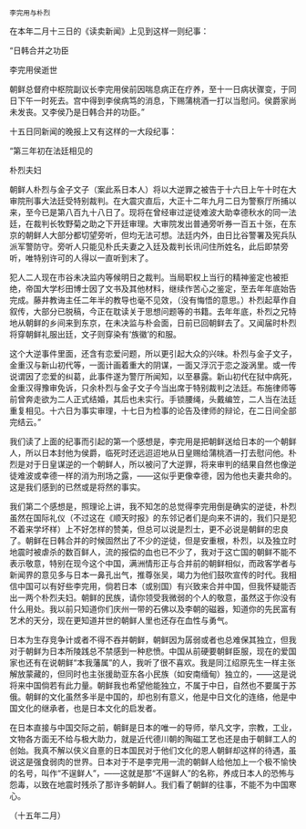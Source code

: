     李完用与朴烈 

   在本年二月十三日的《读卖新闻》上见到这样一则纪事：

   “日韩合并之功臣

   李完用侯逝世

   朝鲜总督府中枢院副议长李完用侯前因喘息病正在疗养，至十一日病状骤变，于同日下午一时死去。宫中得到李侯病笃的消息，下赐蒲桃酒一打以当慰问。侯爵家尚未发丧。又李侯乃是日韩合并的功臣。”

   十五日同新闻的晚报上又有这样的一大段纪事：

   “第三年初在法廷相见的

   朴烈夫妇

   朝鲜人朴烈与金子文子（案此系日本人）将以大逆罪之被告于十六日上午十时在大审院刑事大法廷受特别裁判。在大震灾直后，大正十二年九月二日为警察厅所捕以来，至今已是第八百九十八日了。现将在曾经审过逆徒难波大助幸德秋水的同一法廷，在裁判长牧野菊之助之下开廷审理。大审院发出普通旁听券一百五十张，在东京的朝鲜人大部分都切望旁听，但均无法可想。法廷内外，由日比谷警署及宪兵队派军警防守。旁听人只能见朴氏夫妻之入廷及裁判长讯问住所姓名，此后即禁旁听，唯特别许可的人得以一直听到末了。

   犯人二人现在市谷未决监内等候明日之裁判。当局职权上当行的精神鉴定也被拒绝，帝国大学杉田博士因了文书及其他材料，继续作苦心之鉴定，至去年年底始告完成。藤井教诲主任二年半的教导也毫不见效，（没有悔悟的意思。）朴烈起草作自叙传，大部分已脱稿，今正在耽读关于思想问题等的书籍。去年年底，朴烈之兄特地从朝鲜的乡间来到东京，在未决监与朴会面，日前已回朝鲜去了。又闻届时朴烈将穿朝鲜礼服出廷，文子则穿染有‘族徽’的和服。

   这个大逆事件里面，还含有恋爱问题，所以更引起大众的兴味。朴烈与金子文子，金重汉与新山初代等，一面计画着重大的阴谋，一面又浮沉于恋之漩涡里。或一传说谓因了恋爱的纠葛，此事件遂为警厅所闻知，以至暴露。新山初代在狱中病死，金重汉得豫审免诉，只余朴烈与金子文子今当出席于特别裁判之法廷。布施律师等前曾奔走欲为二人正式结婚，其后也未实行。手锁腰绳，头戴编笠，二人当在法廷重复相见。十六日为事实审理，十七日为检事的论告及律师的辩论，在二日间全部完结云。”

   我们读了上面的纪事而引起的第一个感想是，李完用是把朝鲜送给日本的一个朝鲜人，所以日本封他为侯爵，临死时还远迢迢地从日皇赐给蒲桃酒一打去慰问他。朴烈是对于日皇谋逆的一个朝鲜人，所以被问了大逆罪，将来审判的结果自然也像逆徒难波或幸德一样的消为刑场之露，——这似乎更像幸德，因为他也夫妻共命的。这是我们感到的已然或是将然的事实。

   我们第二个感想是，照理论上讲，我不知怎的总觉得李完用倒是确实的逆徒，朴烈虽然在国际礼仪（不过这在《顺天时报》的东邻记者们是向来不讲的，我们只是犯不着来学坏样）上不好怎样的赞美，但总可以说是烈士，更不必说是朝鲜的忠良了。朝鲜在日韩合并的时候固然出了不少的逆徒，但是安重根，朴烈，以及独立时地震时被虐杀的数百鲜人，流的报偿的血也已不少了，我对于这亡国的朝鲜不能不表示敬意，特别在现今这个中国，满洲情形正与合并前的朝鲜相似，而政客学者与新闻界的意见多与日本一鼻孔出气，推尊张吴，竭力为他们鼓吹宣传的时代。我相信中国可以有好些李完用，倘若日本（或别国）有兴致来合并中国，但我怀疑能否出一两个朴烈夫妇。朝鲜的民族，请你领受我微弱的个人的敬意，虽然这于你没有什么用处。我以前只知道你们庆州一带的石佛以及李朝的磁器，知道你的先民富有艺术的天分，现在更知道并世的朝鲜人里也还存在血性与勇气。

   日本为生存竞争计或者不得不吞并朝鲜，朝鲜因为孱弱或者也总难保其独立，但我对于朝鲜为日本所陵践总不禁感到一种悲愤。中国从前硬要朝鲜臣服，现在的爱国家也还有在说朝鲜“本我藩属”的人，我听了很不喜欢。我是同江绍原先生一样主张解放蒙藏的，但同时也主张援助亚东各小民族（如安南缅甸）独立的，——这是说将来中国倘若有此力量。朝鲜我也希望他能独立，不属于中日，自然也不要属于苏俄。朝鲜的文化虽然多半是中国的，却也别有意义，他是中日文化的连络，他是中国文化的继承者，也是日本文化的启发者。

   在日本直接与中国交际之前，朝鲜是日本的唯一的导师，举凡文字，宗教，工业，文物各方面无不给与极大助力，就是近代德川朝的陶磁工艺也还是由于朝鲜工人的创始。我真不解以侠义自憙的日本国民对于他们文化的恩人朝鲜却这样的待遇，虽说这是强食弱肉的世界。日本对于不是李完用一流的朝鲜人给他加上一个极不愉快的名号，叫作“不逞鲜人”，——这就是那“不逞鲜人”的名称，养成日本人的恐怖与怨毒，以致在地震时残杀了那许多朝鲜人。我们看了朝鲜的往事，不能不为中国寒心。

   （十五年二月）

